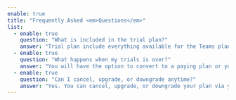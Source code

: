 ```yaml
---
enable: true
title: "Frequently Asked <em>Questions</em>"
list:
  - enable: true
    question: "What is included in the trial plan?"
    answer: "Trial plan include everything available for the Teams plan."
  - enable: true
    question: "What happens when my trials is over?"
    answer: "You will have the option to convert to a paying plan or you'll loose access to RocketSim Pro features and team build insights."
  - enable: true
    question: "Can I cancel, upgrade, or downgrade anytime?"
    answer: "Yes. You can cancel, upgrade, or downgrade your plan via your subscription settings within the web app. All cancellations and downgrades will take place at the end of your plan cycle, while upgrades will take place immediately."
---
```

